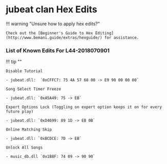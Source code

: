 # jubeat clan Hex Edits
	
!!! warning "Unsure how to apply hex edits?"

	Check out the [Beginner's Guide to Hex Editing](http://www.bemani.guide/extras/hexguide/) for assistance.

### List of Known Edits For L44-2018070901

!!! tip ""
	
	Disable Tutorial
	
	- jubeat.dll:  `0xCFFC7: 75 4A 57 68 00 -> E9 90 00 00 00`

	Song Select Timer Freeze

	- jubeat.dll: `0xA5A49: 75 -> EB`

	Expert Options Lock (Toggling on expert option keeps it on for every future play)

	- jubeat.dll: `0xD4699: 89 1D -> EB 0B`

	Online Matching Skip

	- jubeat.dll: `0xBCDCE: 7D -> EB`

	Unlock All Songs

	- music_db.dll `0x1B8F: 74 09 -> 90 90`